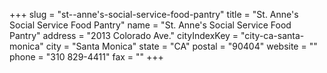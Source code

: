 +++
slug = "st--anne's-social-service-food-pantry"
title = "St. Anne's Social Service Food Pantry"
name = "St. Anne's Social Service Food Pantry"
address = "2013 Colorado Ave."
cityIndexKey = "city-ca-santa-monica"
city = "Santa Monica"
state = "CA"
postal = "90404"
website = ""
phone = "310 829-4411"
fax = ""
+++
